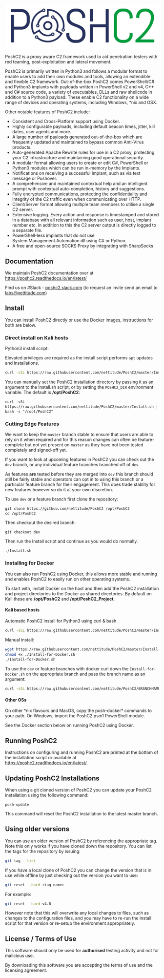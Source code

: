 ![PoshC2 Logo](https://raw.githubusercontent.com/nettitude/PoshC2/master/resources/images/PoshC2Logo.png)

PoshC2 is a proxy aware C2 framework used to aid penetration testers with red teaming, post-exploitation and lateral movement.

PoshC2 is primarily written in Python3 and follows a modular format to enable users to add their own modules and tools, allowing an extendible and flexible C2 framework. Out-of-the-box PoshC2 comes PowerShell/C# and Python3 implants with payloads written in PowerShell v2 and v4, C++ and C# source code, a variety of executables, DLLs and raw shellcode in addition to a Python3 payload. These enable C2 functionality on a wide range of devices and operating systems, including Windows, *nix and OSX.

Other notable features of PoshC2 include:

* Consistent and Cross-Platform support using Docker.
* Highly configurable payloads, including default beacon times, jitter, kill dates, user agents and more.
* A large number of payloads generated out-of-the-box which are frequently updated and maintained to bypass common Anti-Virus products.
* Auto-generated Apache Rewrite rules for use in a C2 proxy, protecting your C2 infrastructure and maintaining good operational security.
* A modular format allowing users to create or edit C#, PowerShell or Python3 modules which can be run in-memory by the Implants.
* Notifications on receiving a successful Implant, such as via text message or Pushover.
* A comprehensive and maintained contextual help and an intelligent prompt with contextual auto-completion, history and suggestions.
* Fully encrypted communications, protecting the confidentiality and integrity of the C2 traffic even when communicating over HTTP.
* Client/Server format allowing multiple team members to utilise a single C2 server.
* Extensive logging. Every action and response is timestamped and stored in a database with all relevant information such as user, host, implant number etc. In addition to this the C2 server output is directly logged to a separate file.
* PowerShell-less implants that do not use System.Management.Automation.dll using C# or Python.
* A free and open-source SOCKS Proxy by integrating with SharpSocks

## Documentation

We maintain PoshC2 documentation over at https://poshc2.readthedocs.io/en/latest/

Find us on #Slack - [poshc2.slack.com](poshc2.slack.com) (to request an invite send an email to labs@nettitude.com)

## Install

You can install PoshC2 directly or use the Docker images, instructions for both are below.

### Direct install on Kali hosts

Python3 install script:

Elevated privileges are required as the install script performs `apt` updates and installations.

```bash
curl -sSL https://raw.githubusercontent.com/nettitude/PoshC2/master/Install.sh | bash
```
You can manually set the PoshC2 installation directory by passing it as an argument to the Install.sh script, or by setting the `POSHC2_DIR` environment variable. The default is **/opt/PoshC2**:

```
curl -sSL https://raw.githubusercontent.com/nettitude/PoshC2/master/Install.sh | bash -s "/root/PoshC2"
```

### Cutting Edge Features

We want to keep the `master` branch stable to ensure that users are able to rely on it when required and for this reason changes can often be feature-complete but not yet present on `master` as they have not been tested completely and signed-off yet.

If you want to look at upcoming features in PoshC2 you can check out the `dev` branch, or any individual feature branches branched off of `dev`.

As features **are** tested before they are merged into `dev` this branch should still be fairly stable and operators can opt in to using this branch or a particular feature branch for their engagement.
This does trade stablity for new features however so do it at your own discretion.

To use `dev` or a feature branch first clone the repository:

```
git clone https://github.com/nettitude/PoshC2 /opt/PoshC2
cd /opt/PoshC2
```

Then checkout the desired branch:

```
git checkout dev
```

Then run the Install script and continue as you would do normally.

```
./Install.sh
```

### Installing for Docker

You can also run PoshC2 using Docker, this allows more stable and running and enables PoshC2 to easily run on other operating systems.

To start with, install Docker on the host and then add the PoshC2 installation and project directories to the Docker as shared directories. By default on Kali these are **/opt/PoshC2** and **/opt/PoshC2_Project**.

#### Kali based hosts

Automatic PoshC2 install for Python3 using curl & bash

```bash
curl -sSL https://raw.githubusercontent.com/nettitude/PoshC2/master/Install-for-Docker.sh | bash
```

Manual install:

```bash
wget https://raw.githubusercontent.com/nettitude/PoshC2/master/Install-for-Docker.sh
chmod +x ./Install-for-Docker.sh
./Install-for-Docker.sh
```

To use the `dev` or feature branches with docker curl down the `Install-for-Docker.sh` on the appropriate branch and pass the branch name as an argument:

```bash
curl -sSL https://raw.githubusercontent.com/nettitude/PoshC2/BRANCHNAME/Install-for-Docker.sh | bash -s BRANCHNAME -
```


#### Other OSs

On other *nix flavours and MacOS, copy the posh-docker\* commands to your path.
On Windows, import the PoshC2.psm1 PowerShell module.

See the Docker section below on running PoshC2 using Docker.

## Running PoshC2

Instructions on configuring and running PoshC2 are printed at the bottom of the installation script or available at https://poshc2.readthedocs.io/en/latest/.

## Updating PoshC2 Installations

When using a git cloned version of PoshC2 you can update your PoshC2 installation using the following command:

```
posh-update
```

This command will reset the PoshC2 installation to the latest master branch.

## Using older versions

You can use an older version of PoshC2 by referencing the appropriate tag. Note this only works if you have cloned down the repository.
You can list the tags for the repository by issuing:

```bash
git tag --list
```

If you have a local clone of PoshC2 you can change the version that is in use while offline by just checking out the version you want to use:

```bash
git reset --hard <tag name>
```

For example:

```bash
git reset --hard v4.8
```

However note that this will overwrite any local changes to files, such as changes to the configuration files, and you may have to re-run the install script for that version or re-setup the environment appropriately.

## License / Terms of Use

This software should only be used for **authorised** testing activity and not for malicious use.

By downloading this software you are accepting the terms of use and the licensing agreement.